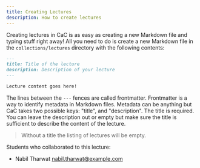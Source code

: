 ```yaml
---
title: Creating Lectures
description: How to create lectures
---
```


Creating lectures in CaC is as easy as creating a new Markdown file and typing
stuff right away! All you need to do is create a new Markdown file in the
`collections/lectures` directory with the following contents:

```markdown
---
title: Title of the lecture
description: Description of your lecture
---

Lecture content goes here!
```

The lines between the `---` fences are called frontmatter. Frontmatter is a way to
identify metadata in Markdown files. Metadata can be anything but CaC takes two
possible keys: "title", and "description". The title is required. You can leave
the description out or empty but make sure the title is sufficient to describe the
content of the lecture.

> Without a title the listing of lectures will be empty.

Students who collaborated to this lecture:

- Nabil Tharwat nabil.tharwat@example.com

